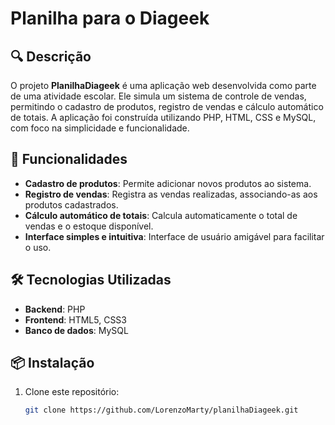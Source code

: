# Planilha para o Diageek

## 🔍 Descrição

O projeto **PlanilhaDiageek** é uma aplicação web desenvolvida como parte de uma atividade escolar. Ele simula um sistema de controle de vendas, permitindo o cadastro de produtos, registro de vendas e cálculo automático de totais. A aplicação foi construída utilizando PHP, HTML, CSS e MySQL, com foco na simplicidade e funcionalidade.

## 🚀 Funcionalidades

- **Cadastro de produtos**: Permite adicionar novos produtos ao sistema.
- **Registro de vendas**: Registra as vendas realizadas, associando-as aos produtos cadastrados.
- **Cálculo automático de totais**: Calcula automaticamente o total de vendas e o estoque disponível.
- **Interface simples e intuitiva**: Interface de usuário amigável para facilitar o uso.

## 🛠️ Tecnologias Utilizadas

- **Backend**: PHP
- **Frontend**: HTML5, CSS3
- **Banco de dados**: MySQL

## 📦 Instalação

1. Clone este repositório:

   ```bash
   git clone https://github.com/LorenzoMarty/planilhaDiageek.git


